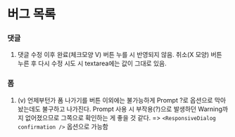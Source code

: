 # 버그 목록

### 댓글

1. 댓글 수정 이후 완료(체크모양 V) 버튼 누를 시 반영되지 않음. 취소(X 모양) 버튼 누른 후 다시 수정 시도 시 textarea에는 값이 그대로 있음.

### 폼

1. (v) 언제부턴가 폼 나가기를 버튼 이외에는 불가능하게 Prompt ?로 옵션으로 막아놨는데도 불구하고 나가진다. Prompt 사용 시 부작용(?)으로 발생하던 Warning까지 없어졌으므로 그쪽으로 확인하는 게 좋을 것 같다. => `<ResponsiveDialog confirmation />` 옵션으로 가능함

